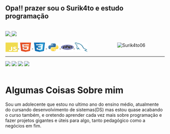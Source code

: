 ## Opa!! prazer sou o Surik4to e estudo programação 
<br>

<div>
  <a href="https://github.com/Surik4to06">
  <img height="160em" src="https://github-readme-stats.vercel.app/api?username=Surik4to06&show_icons=true&theme=tokyonight&include_all_commits=true&count_private=true"/>
  <img height="160em" src="https://github-readme-stats.vercel.app/api/top-langs/?username=Surik4to06&layout=compact&langs_count=16&theme=tokyonight"/>
</div>

<div style="display: inline_block"><br>
  <img align="center" alt="Surik4to-js" height="30" width="40" src="https://raw.githubusercontent.com/devicons/devicon/master/icons/javascript/javascript-plain.svg">
  <img align="center" alt="Surik4to-HTML" height="30" width="40" src="https://raw.githubusercontent.com/devicons/devicon/master/icons/html5/html5-original.svg">
  <img align="center" alt="Surik4to-CSS" height="30" width="40" src="https://raw.githubusercontent.com/devicons/devicon/master/icons/css3/css3-original.svg">
  <img align="center" alt="Surik4to-Python" height="30" width="40" src="https://raw.githubusercontent.com/devicons/devicon/master/icons/python/python-original.svg">
  <img align="center" alt="Surik4to-Python" height="30" width="40" src="https://raw.githubusercontent.com/devicons/devicon/master/icons/php/php-original.svg">
  <img align="center" alt="Surik4to-Python" height="30" width="40" src="https://raw.githubusercontent.com/devicons/devicon/master/icons/mysql/mysql-original.svg">
  <img align="right" alt="Surik4to06" width='150px' heigth='150px' src='https://github.com/user-attachments/assets/5b778aa4-abd3-4cb6-b655-72c015b7130d'>
</div>

<hr border-color='white'>

<div> 
  <a href="https://www.youtube.com/@surik4to06" target="_blank"><img src="https://img.shields.io/badge/YouTube-FF0000?style=for-the-badge&logo=youtube&logoColor=white" target="_blank"></a>
  <a href="https://www.instagram.com/surik4to06/" target="_blank"><img src="https://img.shields.io/badge/-Instagram-%23E4405F?style=for-the-badge&logo=instagram&logoColor=white" target="_blank"></a>
 	<a href="https://www.twitch.tv/surik4to06" target="_blank"><img src="https://img.shields.io/badge/Twitch-9146FF?style=for-the-badge&logo=twitch&logoColor=white" target="_blank"></a>
  <a href="https://discord.gg/507167562086350868" target="_blank"><img src="https://img.shields.io/badge/Discord-7289DA?style=for-the-badge&logo=discord&logoColor=white" target="_blank"></a> 
 
  <br>
  
</div>

<br>

<div>
  <h1 color='#1F51FF'>Algumas Coisas Sobre mim</h1>
  <p>Sou um adolecente que estou no ultimo ano do ensino médio, atualmente do cursando desenvolvimento de sistemas(DS) mas estou quase acabando o curso também, e oretendo aprender cada vez mais sobre programação e fazer projetos gigantes e úteis para algo, tanto pedagógico como a negócios em fim.</p>
  
</div>
